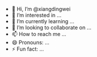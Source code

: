 - 👋 Hi, I’m @xiangdingwei
- 👀 I’m interested in ...
- 🌱 I’m currently learning ...
- 💞️ I’m looking to collaborate on ...
- 📫 How to reach me ...
- 😄 Pronouns: ...
- ⚡ Fun fact: ...

<!---
xiangdingwei/xiangdingwei is a ✨ special ✨ repository because its `README.md` (this file) appears on your GitHub profile.
You can click the Preview link to take a look at your changes.
--->
